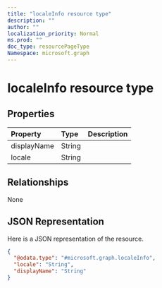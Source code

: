```yaml
---
title: "localeInfo resource type"
description: ""
author: ""
localization_priority: Normal
ms.prod: ""
doc_type: resourcePageType
Namespace: microsoft.graph
---
```



# localeInfo resource type



## Properties
|Property|Type|Description|
|:---|:---|:---|
|displayName|String||
|locale|String||

## Relationships
None

## JSON Representation
Here is a JSON representation of the resource.
<!-- {
  "blockType": "resource",
  "@odata.type": "microsoft.graph.localeInfo"
}
-->
``` json
{
  "@odata.type": "#microsoft.graph.localeInfo",
  "locale": "String",
  "displayName": "String"
}
```

